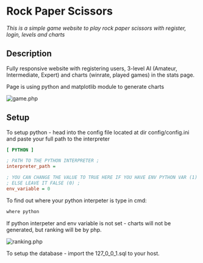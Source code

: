 # Rock Paper Scissors
*This is a simple game website to play rock paper scissors 
with register, login, levels and charts*

## Description

Fully responsive website with registering users,
3-level AI (Amateur, Intermediate, Expert) 
and charts (winrate, played games)
in the stats page.

Page is using python and matplotlib module
to generate charts

![game.php](https://user-images.githubusercontent.com/65545676/110085530-80d36680-7d91-11eb-9d50-f86f3479dee9.png)


## Setup

To setup python - head into the config file located at dir config/config.ini
and paste your full path to the interpreter

```ini
[ PYTHON ]

; PATH TO THE PYTHON INTERPRETER ;
interpreter_path =

; YOU CAN CHANGE THE VALUE TO TRUE HERE IF YOU HAVE ENV PYTHON VAR (1) ;
; ELSE LEAVE IT FALSE (0) ;
env_variable = 0
```

To find out where your python interpeter is
type in cmd:
```cmd
where python
```
If python interpeter and env variable 
is not set - charts will not be generated, 
but ranking will be by php.

![ranking.php](https://user-images.githubusercontent.com/65545676/110086078-369eb500-7d92-11eb-9c3d-9b2ca16688cd.png)


To setup the database - import the 127_0_0_1.sql to your 
host.
